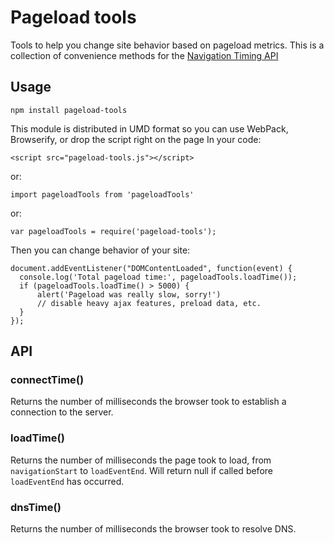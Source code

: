# Pageload tools

Tools to help you change site behavior based on pageload metrics. This is a collection of convenience methods for the [Navigation Timing API](https://developer.mozilla.org/en-US/docs/Web/API/Navigation_timing_API)

## Usage
```
npm install pageload-tools
```
This module is distributed in UMD format so you can use WebPack, Browserify, or drop the script right on the page
In your code:
```
<script src="pageload-tools.js"></script>
```
or:
```
import pageloadTools from 'pageloadTools'
```
or:
```
var pageloadTools = require('pageload-tools');
```
Then you can change behavior of your site:
```
document.addEventListener("DOMContentLoaded", function(event) {
  console.log('Total pageload time:', pageloadTools.loadTime());
  if (pageloadTools.loadTime() > 5000) {
      alert('Pageload was really slow, sorry!')
      // disable heavy ajax features, preload data, etc.
  }
});
```

## API
### connectTime()
Returns the number of milliseconds the browser took to establish a connection to the server.

### loadTime()
Returns the number of milliseconds the page took to load, from `navigationStart` to `loadEventEnd`. Will return null if called before `loadEventEnd` has occurred.

### dnsTime()
Returns the number of milliseconds the browser took to resolve DNS.